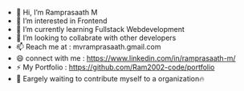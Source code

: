 - 👋 Hi, I’m Ramprasaath M
- 👀 I’m interested in Frontend
- 🌱 I’m currently learning Fullstack Webdevelopment
- 💞️ I’m looking to collabrate with other developers
- 📫 Reach me at : mvramprasaath.gmail.com
- 😄 connect with me : https://www.linkedin.com/in/ramprasaath-m/
- ⚡ My Portfolio : https://github.com/Ram2002-code/portfolio
- 🚀 Eargely waiting to contribute myself to a organization🔥

<!---
Ramprasaath1652/Ramprasaath1652 is a ✨ special ✨ repository because its `README.md` (this file) appears on your GitHub profile.
You can click the Preview link to take a look at your changes.
--->
